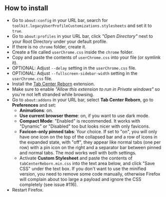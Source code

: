 <!-- https://codeberg.org/ranmaru22/firefox-vertical-tabs/src/branch/main -->

## How to install

-   Go to `about:config` in your URL bar, search for
`toolkit.legacyUserProfileCustomizations.stylesheets` and set it to `true`.
-   Go to `about:profiles` in your URL bar, click *\"Open Directory\"* next to
your Root Directory under your default profile.
-   If there is no `chrome` folder, create it.
-   Create a file called `userChrome.css` inside the `chrome` folder.
-   Copy and paste the contents of `userChrome.css` into your file (or symlink
it).
-   OPTIONAL: Adjust `--delay` setting in the `userChrome.css` file.
-   OPTIONAL: Adjust `--fullscreen-sidebar-width` setting in the
`userChrome.css` file.
-   Install the [Tab Center
Reborn](https://addons.mozilla.org/en-US/firefox/addon/tabcenter-reborn/)
extension.
-   Make sure to enable *\"Allow this extension to run in Private windows\"* so
you\'re not left stranded while browsing.
-   Go to `about:addons` in your URL bar, select **Tab Center Reborn**, go to
**Preferences** and set:
    -   **Animations**: on.
    -   **Use current browser theme**: on, if you want to use dark mode.
    -   **Compact Mode**: \"Enabled\" is recommended. It works with \"Dynamic\"
    or \"Disabled\" too but looks nicer with only favicons.
    -   **Favicon-only pinned tabs**: Your choice. If set to \"on\", you will
    only have one icon on the top of the collapsed bar and a row of icons in
    the expanded state, with \"off\", they appear like normal tabs (one per
    row) with a pin icon on the right and a separator bar between pinned and
    normal tabs. The mod works well with both settings.
    -   Activate **Custom Stylesheet** and paste the contents of
    `tabCenterReborn.min.css` into the text area below, and click \"Save CSS\"
    under the text box. If you don\'t want to use the minified version, you
    need to remove some code manually, otherwise Firefox will complain about
    too large a payload and ignore the CSS completely (see issue #116).
-   Restart Firefox.
